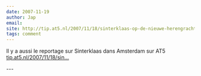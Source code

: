 ```yaml
---
date: 2007-11-19
author: Jap
email: 
site: http://tip.at5.nl/2007/11/18/sinterklaas-op-de-nieuwe-herengracht/
tags: comment
---
```


<p>Il y a aussi le reportage sur Sinterklaas dans Amsterdam sur AT5<br />
<a href="http://tip.at5.nl/2007/11/18/sinterklaas-op-de-nieuwe-herengracht/" title="http://tip.at5.nl/2007/11/18/sinterklaas-op-de-nieuwe-herengracht/" rel="nofollow">tip.at5.nl/2007/11/18/sin...</a></p>
---